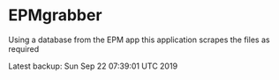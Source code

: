 # EPMgrabber
Using a database from the EPM app this application scrapes the files as required


Latest backup: Sun Sep 22 07:39:01 UTC 2019

